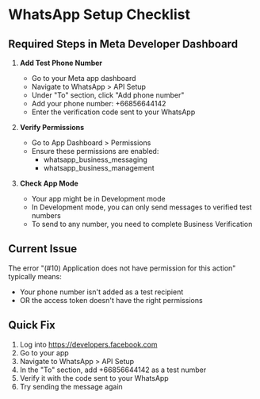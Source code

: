 # WhatsApp Setup Checklist

## Required Steps in Meta Developer Dashboard

1. **Add Test Phone Number**
   - Go to your Meta app dashboard
   - Navigate to WhatsApp > API Setup
   - Under "To" section, click "Add phone number"
   - Add your phone number: +66856644142
   - Enter the verification code sent to your WhatsApp

2. **Verify Permissions**
   - Go to App Dashboard > Permissions
   - Ensure these permissions are enabled:
     - whatsapp_business_messaging
     - whatsapp_business_management

3. **Check App Mode**
   - Your app might be in Development mode
   - In Development mode, you can only send messages to verified test numbers
   - To send to any number, you need to complete Business Verification

## Current Issue
The error "(#10) Application does not have permission for this action" typically means:
- Your phone number isn't added as a test recipient
- OR the access token doesn't have the right permissions

## Quick Fix
1. Log into https://developers.facebook.com
2. Go to your app
3. Navigate to WhatsApp > API Setup
4. In the "To" section, add +66856644142 as a test number
5. Verify it with the code sent to your WhatsApp
6. Try sending the message again